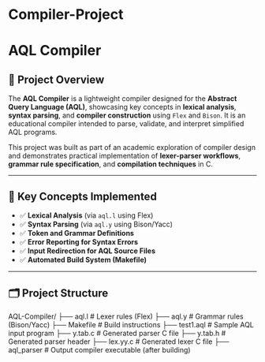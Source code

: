 # Compiler-Project

# AQL Compiler

## 📘 Project Overview

The **AQL Compiler** is a lightweight compiler designed for the **Abstract Query Language (AQL)**, showcasing key concepts in **lexical analysis**, **syntax parsing**, and **compiler construction** using `Flex` and `Bison`. It is an educational compiler intended to parse, validate, and interpret simplified AQL programs.

This project was built as part of an academic exploration of compiler design and demonstrates practical implementation of **lexer-parser workflows**, **grammar rule specification**, and **compilation techniques** in C.

---

## 🧠 Key Concepts Implemented

- ✅ **Lexical Analysis** (via `aql.l` using Flex)
- ✅ **Syntax Parsing** (via `aql.y` using Bison/Yacc)
- ✅ **Token and Grammar Definitions**
- ✅ **Error Reporting for Syntax Errors**
- ✅ **Input Redirection for AQL Source Files**
- ✅ **Automated Build System (Makefile)**

---

## 🗂️ Project Structure

AQL-Compiler/
├── aql.l # Lexer rules (Flex)
├── aql.y # Grammar rules (Bison/Yacc)
├── Makefile # Build instructions
├── test1.aql # Sample AQL input program
├── y.tab.c # Generated parser C file
├── y.tab.h # Generated parser header
├── lex.yy.c # Generated lexer C file
├── aql_parser # Output compiler executable (after building)


